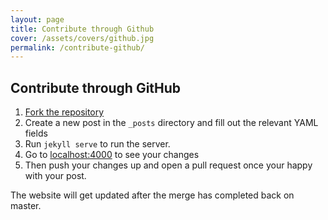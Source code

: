 ```yaml
---
layout: page
title: Contribute through Github
cover: /assets/covers/github.jpg
permalink: /contribute-github/
---
```


## Contribute through GitHub

1. <a href="https://github.com/boyney123/peterborough.tech-community.co.uk/fork" target="_blank" aria-label="Fork on GitHub">Fork the repository</a>
2. Create a new post in the ``_posts`` directory and fill out the relevant YAML fields
3. Run ``jekyll serve`` to run the server.
4. Go to <a href="http:localhost:4000" target="_blank" aria-label="localhost">localhost:4000</a> to see your changes
5. Then push your changes up and open a pull request once your happy with your post.

The website will get updated after the merge has completed back on master.


